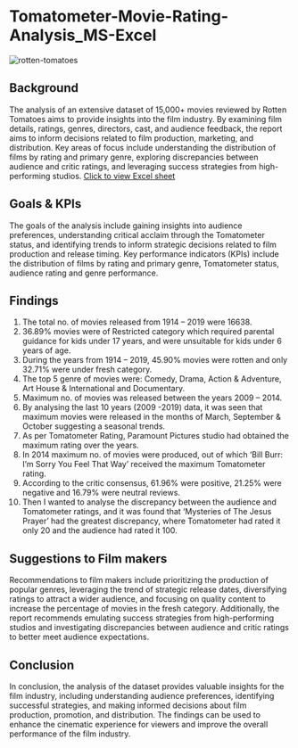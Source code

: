 # Tomatometer-Movie-Rating-Analysis_MS-Excel
![rotten-tomatoes](https://github.com/HafshaWahab/Tomatometer-Movie-Rating-Analysis_MS-Excel/assets/152807534/65b63428-f65a-4ebf-bb26-3dd80bb30fa8)

## Background
The analysis of an extensive dataset of 15,000+ movies reviewed by Rotten Tomatoes aims to provide insights into the film industry. By examining film details, ratings, genres, directors, cast, and audience feedback, the report aims to inform decisions related to film production, marketing, and distribution. Key areas of focus include understanding the distribution of films by rating and primary genre, exploring discrepancies between audience and critic ratings, and leveraging success strategies from high-performing studios.
[Click to view Excel sheet ](https://docs.google.com/spreadsheets/d/1TqGO7pXLDYJSxr03_mpY4c-vxupitEPz/edit?usp=sharing&ouid=109779457375608206546&rtpof=true&sd=true)

## Goals & KPIs
The goals of the analysis include gaining insights into audience preferences, understanding critical acclaim through the Tomatometer status, and identifying trends to inform strategic decisions related to film production and release timing. Key performance indicators (KPIs) include the distribution of films by rating and primary genre, Tomatometer status, audience rating and genre performance.

## Findings
1.	The total no. of movies released from 1914 – 2019 were 16638.
2.	36.89% movies were of Restricted category which required parental guidance for kids under 17 years, and were unsuitable for kids under 6 years of age.
3.	During the years from 1914 – 2019, 45.90% movies were rotten and only 32.71% were under fresh category.
4.	The top 5 genre of movies were: Comedy, Drama, Action & Adventure, Art House & International and Documentary.
5.	Maximum no. of movies was released between the years 2009 – 2014. 
6.	By analysing the last 10 years (2009 -2019) data, it was seen that maximum movies were released in the months of March, September & October suggesting a seasonal trends.  
7.	As per Tomatometer Rating, Paramount Pictures studio had obtained the maximum rating over the years.
8.	In 2014 maximum no. of movies were produced, out of which ‘Bill Burr: I’m Sorry You Feel That Way’ received the maximum Tomatometer rating. 
9.	According to the critic consensus, 61.96% were positive, 21.25% were negative and 16.79% were neutral reviews.
10.	Then I wanted to analyse the discrepancy between the audience and Tomatometer ratings, and it was found that ‘Mysteries of The Jesus Prayer’ had the greatest discrepancy, where Tomatometer had rated it only 20 and the audience had rated it 100.

## Suggestions to Film makers
Recommendations to film makers include prioritizing the production of popular genres, leveraging the trend of strategic release dates, diversifying ratings to attract a wider audience, and focusing on quality content to increase the percentage of movies in the fresh category. Additionally, the report recommends emulating success strategies from high-performing studios and investigating discrepancies between audience and critic ratings to better meet audience expectations.

## Conclusion
In conclusion, the analysis of the dataset provides valuable insights for the film industry, including understanding audience preferences, identifying successful strategies, and making informed decisions about film production, promotion, and distribution. The findings can be used to enhance the cinematic experience for viewers and improve the overall performance of the film industry.
